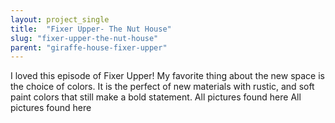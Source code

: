 ```yaml
---
layout: project_single
title:  "Fixer Upper- The Nut House"
slug: "fixer-upper-the-nut-house"
parent: "giraffe-house-fixer-upper"
---
```

I loved this episode of Fixer Upper! My favorite thing about the new space  is the choice of colors. It is the perfect of new materials with rustic,  and soft paint colors that still make a bold statement.  All pictures found here  All pictures found here